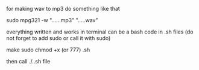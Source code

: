 for making wav to mp3 do something like that

sudo mpg321 -w "......mp3" ".....wav" 

everything written and works in terminal can be a bash code in .sh files (do not forget to add sudo or call it with sudo) 

make sudo chmod +x (or 777)  .sh

then call  ./..sh file
